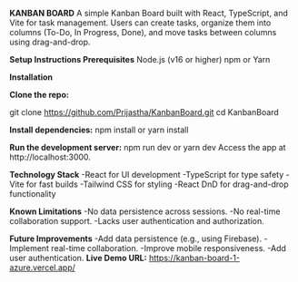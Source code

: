 **KANBAN BOARD**
A simple Kanban Board built with React, TypeScript, and Vite for task management. Users can create tasks, organize them into columns (To-Do, In Progress, Done), and move tasks between columns using drag-and-drop.

**Setup Instructions
Prerequisites**
Node.js (v16 or higher)
npm or Yarn

**Installation**

**Clone the repo:**

git clone https://github.com/Prijastha/KanbanBoard.git
cd KanbanBoard

**Install dependencies:**
npm install
or
yarn install

**Run the development server:**
npm run dev
or
yarn dev
Access the app at http://localhost:3000.

**Technology Stack**
-React for UI development
-TypeScript for type safety
-Vite for fast builds
-Tailwind CSS for styling
-React DnD for drag-and-drop functionality

**Known Limitations**
-No data persistence across sessions.
-No real-time collaboration support.
-Lacks user authentication and authorization.


**Future Improvements**
-Add data persistence (e.g., using Firebase).
-Implement real-time collaboration.
-Improve mobile responsiveness.
-Add user authentication.
**Live Demo URL:**
https://kanban-board-1-azure.vercel.app/
